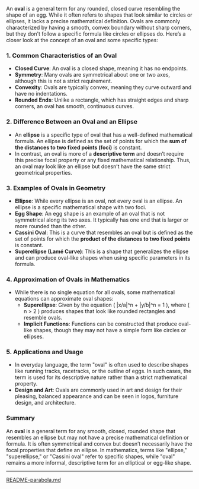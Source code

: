 An **oval** is a general term for any rounded, closed curve resembling the shape of an egg. While it often refers to shapes that look similar to circles or ellipses, it lacks a precise mathematical definition. Ovals are commonly characterized by having a smooth, convex boundary without sharp corners, but they don't follow a specific formula like circles or ellipses do. Here’s a closer look at the concept of an oval and some specific types:

### 1. **Common Characteristics of an Oval**
   - **Closed Curve**: An oval is a closed shape, meaning it has no endpoints.
   - **Symmetry**: Many ovals are symmetrical about one or two axes, although this is not a strict requirement.
   - **Convexity**: Ovals are typically convex, meaning they curve outward and have no indentations.
   - **Rounded Ends**: Unlike a rectangle, which has straight edges and sharp corners, an oval has smooth, continuous curves.

### 2. **Difference Between an Oval and an Ellipse**
   - An **ellipse** is a specific type of oval that has a well-defined mathematical formula. An ellipse is defined as the set of points for which the **sum of the distances to two fixed points (foci)** is constant.
   - In contrast, an oval is more of a **descriptive term** and doesn’t require this precise focal property or any fixed mathematical relationship. Thus, an oval may look like an ellipse but doesn’t have the same strict geometrical properties.

### 3. **Examples of Ovals in Geometry**
   - **Ellipse**: While every ellipse is an oval, not every oval is an ellipse. An ellipse is a specific mathematical shape with two foci.
   - **Egg Shape**: An egg shape is an example of an oval that is not symmetrical along its two axes. It typically has one end that is larger or more rounded than the other.
   - **Cassini Oval**: This is a curve that resembles an oval but is defined as the set of points for which the **product of the distances to two fixed points** is constant.
   - **Superellipse (Lamé Curve)**: This is a shape that generalizes the ellipse and can produce oval-like shapes when using specific parameters in its formula. 

### 4. **Approximation of Ovals in Mathematics**
   - While there is no single equation for all ovals, some mathematical equations can approximate oval shapes:
     - **Superellipse**: Given by the equation \( |x/a|^n + |y/b|^n = 1 \), where \( n > 2 \) produces shapes that look like rounded rectangles and resemble ovals.
     - **Implicit Functions**: Functions can be constructed that produce oval-like shapes, though they may not have a simple form like circles or ellipses.

### 5. **Applications and Usage**
   - In everyday language, the term "oval" is often used to describe shapes like running tracks, racetracks, or the outline of eggs. In such cases, the term is used for its descriptive nature rather than a strict mathematical property.
   - **Design and Art**: Ovals are commonly used in art and design for their pleasing, balanced appearance and can be seen in logos, furniture design, and architecture.

### Summary
An **oval** is a general term for any smooth, closed, rounded shape that resembles an ellipse but may not have a precise mathematical definition or formula. It is often symmetrical and convex but doesn’t necessarily have the focal properties that define an ellipse. In mathematics, terms like "ellipse," "superellipse," or "Cassini oval" refer to specific shapes, while "oval" remains a more informal, descriptive term for an elliptical or egg-like shape.


---

[README-parabola.md](https://t2m.io/QxrK00f)
